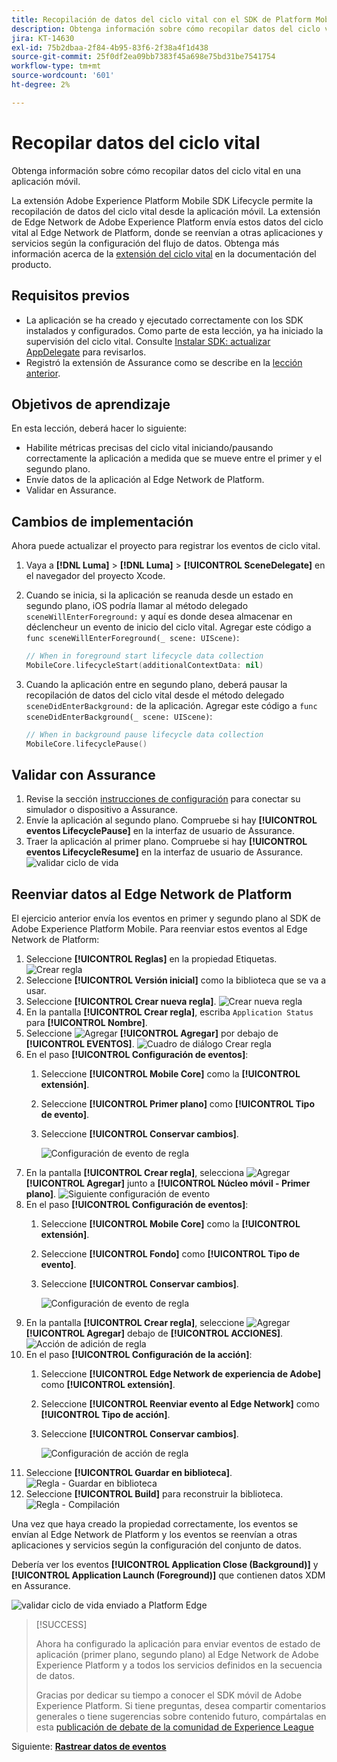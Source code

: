 ```yaml
---
title: Recopilación de datos del ciclo vital con el SDK de Platform Mobile
description: Obtenga información sobre cómo recopilar datos del ciclo vital en una aplicación móvil.
jira: KT-14630
exl-id: 75b2dbaa-2f84-4b95-83f6-2f38a4f1d438
source-git-commit: 25f0df2ea09bb7383f45a698e75bd31be7541754
workflow-type: tm+mt
source-wordcount: '601'
ht-degree: 2%

---
```


# Recopilar datos del ciclo vital

Obtenga información sobre cómo recopilar datos del ciclo vital en una aplicación móvil.

La extensión Adobe Experience Platform Mobile SDK Lifecycle permite la recopilación de datos del ciclo vital desde la aplicación móvil. La extensión de Edge Network de Adobe Experience Platform envía estos datos del ciclo vital al Edge Network de Platform, donde se reenvían a otras aplicaciones y servicios según la configuración del flujo de datos. Obtenga más información acerca de la [extensión del ciclo vital](https://developer.adobe.com/client-sdks/documentation/lifecycle-for-edge-network/) en la documentación del producto.


## Requisitos previos

* La aplicación se ha creado y ejecutado correctamente con los SDK instalados y configurados. Como parte de esta lección, ya ha iniciado la supervisión del ciclo vital. Consulte [Instalar SDK: actualizar AppDelegate](install-sdks.md#update-appdelegate) para revisarlos.
* Registró la extensión de Assurance como se describe en la [lección anterior](install-sdks.md).

## Objetivos de aprendizaje

En esta lección, deberá hacer lo siguiente:

<!--
* Add lifecycle field group to the schema.
* -->
* Habilite métricas precisas del ciclo vital iniciando/pausando correctamente la aplicación a medida que se mueve entre el primer y el segundo plano.
* Envíe datos de la aplicación al Edge Network de Platform.
* Validar en Assurance.

<!--
## Add lifecycle field group to schema

The Consumer Experience Event field group you added in the [previous lesson](create-schema.md) already contains the lifecycle fields, so you can skip this step. If you don't use Consumer Experience Event field group in your own app, you can add the lifecycle fields by doing the following:

1. Navigate to the schema interface as described in the [previous lesson](create-schema.md).
1. Open the **Luma Mobile App Event Schema** schema and select **[!UICONTROL Add]** next to Field groups.
    ![select add](assets/lifecycle-add.png)
1. In the search bar, enter "lifecycle".
1. Select the checkbox next to **[!UICONTROL AEP Mobile Lifecycle Details]**.
1. Select **[!UICONTROL Add field groups]**.
    ![add field group](assets/lifecycle-lifecycle-field-group.png)
1. Select **[!UICONTROL Save]**.
    ![save](assets/lifecycle-lifecycle-save.png)
-->

## Cambios de implementación

Ahora puede actualizar el proyecto para registrar los eventos de ciclo vital.

1. Vaya a **[!DNL Luma]** > **[!DNL Luma]** > **[!UICONTROL SceneDelegate]** en el navegador del proyecto Xcode.

1. Cuando se inicia, si la aplicación se reanuda desde un estado en segundo plano, iOS podría llamar al método delegado `sceneWillEnterForeground:` y aquí es donde desea almacenar en déclencheur un evento de inicio del ciclo vital. Agregar este código a `func sceneWillEnterForeground(_ scene: UIScene)`:

   ```swift
   // When in foreground start lifecycle data collection
   MobileCore.lifecycleStart(additionalContextData: nil)
   ```

1. Cuando la aplicación entre en segundo plano, deberá pausar la recopilación de datos del ciclo vital desde el método delegado `sceneDidEnterBackground:` de la aplicación. Agregar este código a `func sceneDidEnterBackground(_ scene: UIScene)`:

   ```swift
   // When in background pause lifecycle data collection
   MobileCore.lifecyclePause()
   ```

## Validar con Assurance

1. Revise la sección [instrucciones de configuración](assurance.md#connecting-to-a-session) para conectar su simulador o dispositivo a Assurance.
1. Envíe la aplicación al segundo plano. Compruebe si hay **[!UICONTROL eventos LifecyclePause]** en la interfaz de usuario de Assurance.
1. Traer la aplicación al primer plano. Compruebe si hay **[!UICONTROL eventos LifecycleResume]** en la interfaz de usuario de Assurance.
   ![validar ciclo de vida](assets/lifecycle-lifecycle-assurance.png)


## Reenviar datos al Edge Network de Platform

El ejercicio anterior envía los eventos en primer y segundo plano al SDK de Adobe Experience Platform Mobile. Para reenviar estos eventos al Edge Network de Platform:

1. Seleccione **[!UICONTROL Reglas]** en la propiedad Etiquetas.
   ![Crear regla](assets/rule-create.png)
1. Seleccione **[!UICONTROL Versión inicial]** como la biblioteca que se va a usar.
1. Seleccione **[!UICONTROL Crear nueva regla]**.
   ![Crear nueva regla](assets/rules-create-new.png)
1. En la pantalla **[!UICONTROL Crear regla]**, escriba `Application Status` para **[!UICONTROL Nombre]**.
1. Seleccione ![Agregar](https://spectrum.adobe.com/static/icons/workflow_18/Smock_AddCircle_18_N.svg) **[!UICONTROL Agregar]** por debajo de **[!UICONTROL EVENTOS]**.
   ![Cuadro de diálogo Crear regla](assets/rule-create-name.png)
1. En el paso **[!UICONTROL Configuración de eventos]**:
   1. Seleccione **[!UICONTROL Mobile Core]** como la **[!UICONTROL extensión]**.
   1. Seleccione **[!UICONTROL Primer plano]** como **[!UICONTROL Tipo de evento]**.
   1. Seleccione **[!UICONTROL Conservar cambios]**.

      ![Configuración de evento de regla](assets/rule-event-configuration.png)
1. En la pantalla **[!UICONTROL Crear regla]**, selecciona ![Agregar](https://spectrum.adobe.com/static/icons/workflow_18/Smock_AddCircle_18_N.svg) **[!UICONTROL Agregar]** junto a **[!UICONTROL Núcleo móvil - Primer plano]**.
   ![Siguiente configuración de evento](assets/rule-event-configuration-next.png)
1. En el paso **[!UICONTROL Configuración de eventos]**:
   1. Seleccione **[!UICONTROL Mobile Core]** como la **[!UICONTROL extensión]**.
   1. Seleccione **[!UICONTROL Fondo]** como **[!UICONTROL Tipo de evento]**.
   1. Seleccione **[!UICONTROL Conservar cambios]**.

      ![Configuración de evento de regla](assets/rule-event-configuration-background.png)
1. En la pantalla **[!UICONTROL Crear regla]**, seleccione ![Agregar](https://spectrum.adobe.com/static/icons/workflow_18/Smock_AddCircle_18_N.svg) **[!UICONTROL Agregar]** debajo de **[!UICONTROL ACCIONES]**.
   ![Acción de adición de regla](assets/rule-action-button.png)
1. En el paso **[!UICONTROL Configuración de la acción]**:
   1. Seleccione **[!UICONTROL Edge Network de experiencia de Adobe]** como **[!UICONTROL extensión]**.
   1. Seleccione **[!UICONTROL Reenviar evento al Edge Network]** como **[!UICONTROL Tipo de acción]**.
   1. Seleccione **[!UICONTROL Conservar cambios]**.

      ![Configuración de acción de regla](assets/rule-action-configuration.png)
1. Seleccione **[!UICONTROL Guardar en biblioteca]**.
   ![Regla - Guardar en biblioteca](assets/rule-save-to-library.png)
1. Seleccione **[!UICONTROL Build]** para reconstruir la biblioteca.
   ![Regla - Compilación](assets/rule-build.png)

Una vez que haya creado la propiedad correctamente, los eventos se envían al Edge Network de Platform y los eventos se reenvían a otras aplicaciones y servicios según la configuración del conjunto de datos.

Debería ver los eventos **[!UICONTROL Application Close (Background)]** y **[!UICONTROL Application Launch (Foreground)]** que contienen datos XDM en Assurance.

![validar ciclo de vida enviado a Platform Edge](assets/lifecycle-edge-assurance.png)

>[!SUCCESS]
>
>Ahora ha configurado la aplicación para enviar eventos de estado de aplicación (primer plano, segundo plano) al Edge Network de Adobe Experience Platform y a todos los servicios definidos en la secuencia de datos.
>
> Gracias por dedicar su tiempo a conocer el SDK móvil de Adobe Experience Platform. Si tiene preguntas, desea compartir comentarios generales o tiene sugerencias sobre contenido futuro, compártalas en esta [publicación de debate de la comunidad de Experience League](https://experienceleaguecommunities.adobe.com/t5/adobe-experience-platform-data/tutorial-discussion-implement-adobe-experience-cloud-in-mobile/td-p/443796)

Siguiente: **[Rastrear datos de eventos](events.md)**
